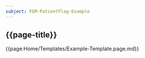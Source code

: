 ```yaml
---
subject: FGM-PatientFlag-Example
---
```


## {{page-title}}

{{page:Home/Templates/Example-Template.page.md}}